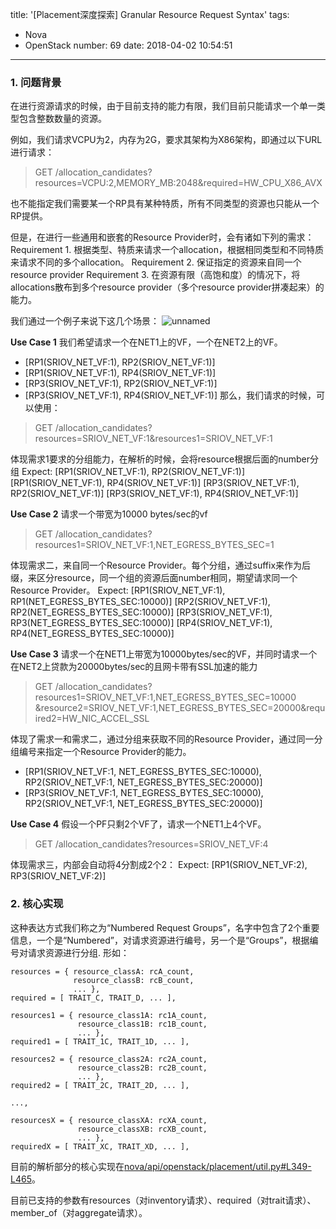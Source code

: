 title: '[Placement深度探索] Granular Resource Request Syntax'
tags:
  - Nova
  - OpenStack
number: 69
date: 2018-04-02 10:54:51
---

### 1. 问题背景
在进行资源请求的时候，由于目前支持的能力有限，我们目前只能请求一个单一类型包含整数数量的资源。

例如，我们请求VCPU为2，内存为2G，要求其架构为X86架构，即通过以下URL进行请求：

> GET /allocation_candidates?resources=VCPU:2,MEMORY_MB:2048&required=HW_CPU_X86_AVX

也不能指定我们需要某一个RP具有某种特质，所有不同类型的资源也只能从一个RP提供。

但是，在进行一些通用和嵌套的Resource Provider时，会有诸如下列的需求：
Requirement 1. 根据类型、特质来请求一个allocation，根据相同类型和不同特质来请求不同的多个allocation。
Requirement 2. 保证指定的资源来自同一个resource provider
Requirement 3. 在资源有限（高饱和度）的情况下，将allocations散布到多个resource provider（多个resource provider拼凑起来）的能力。

我们通过一个例子来说下这几个场景：
![unnamed](https://user-images.githubusercontent.com/1736354/38181314-c5e0d054-3664-11e8-951e-bd811909b6e2.jpg)

**Use Case 1** 
我们希望请求一个在NET1上的VF，一个在NET2上的VF。
* [RP1(SRIOV_NET_VF:1), RP2(SRIOV_NET_VF:1)]
* [RP1(SRIOV_NET_VF:1), RP4(SRIOV_NET_VF:1)]
* [RP3(SRIOV_NET_VF:1), RP2(SRIOV_NET_VF:1)]
* [RP3(SRIOV_NET_VF:1), RP4(SRIOV_NET_VF:1)]
那么，我们请求的时候，可以使用：

> GET /allocation_candidates?resources=SRIOV_NET_VF:1&resources1=SRIOV_NET_VF:1

体现需求1要求的分组能力，在解析的时候，会将resource根据后面的number分组
Expect:
[RP1(SRIOV_NET_VF:1), RP2(SRIOV_NET_VF:1)]
[RP1(SRIOV_NET_VF:1), RP4(SRIOV_NET_VF:1)]
[RP3(SRIOV_NET_VF:1), RP2(SRIOV_NET_VF:1)]
[RP3(SRIOV_NET_VF:1), RP4(SRIOV_NET_VF:1)]

**Use Case  2**
请求一个带宽为10000 bytes/sec的vf

> GET /allocation_candidates?resources1=SRIOV_NET_VF:1,NET_EGRESS_BYTES_SEC=1

体现需求二，来自同一个Resource Provider。每个分组，通过suffix来作为后缀，来区分resource，同一个组的资源后面number相同，期望请求同一个Resource Provider。
Expect:
[RP1(SRIOV_NET_VF:1), RP1(NET_EGRESS_BYTES_SEC:10000)]
[RP2(SRIOV_NET_VF:1), RP2(NET_EGRESS_BYTES_SEC:10000)]
[RP3(SRIOV_NET_VF:1), RP3(NET_EGRESS_BYTES_SEC:10000)]
[RP4(SRIOV_NET_VF:1), RP4(NET_EGRESS_BYTES_SEC:10000)]

**Use Case 3**
请求一个在NET1上带宽为10000bytes/sec的VF，并同时请求一个在NET2上贷款为20000bytes/sec的且网卡带有SSL加速的能力

> GET /allocation_candidates?resources1=SRIOV_NET_VF:1,NET_EGRESS_BYTES_SEC=10000
&resource2=SRIOV_NET_VF:1,NET_EGRESS_BYTES_SEC=20000&required2=HW_NIC_ACCEL_SSL

体现了需求一和需求二，通过分组来获取不同的Resource Provider，通过同一分组编号来指定一个Resource Provider的能力。

* [RP1(SRIOV_NET_VF:1, NET_EGRESS_BYTES_SEC:10000), RP2(SRIOV_NET_VF:1, NET_EGRESS_BYTES_SEC:20000)]
* [RP3(SRIOV_NET_VF:1, NET_EGRESS_BYTES_SEC:10000), RP2(SRIOV_NET_VF:1, NET_EGRESS_BYTES_SEC:20000)]

**Use Case 4**
假设一个PF只剩2个VF了，请求一个NET1上4个VF。

> GET /allocation_candidates?resources=SRIOV_NET_VF:4

体现需求三，内部会自动将4分割成2个2：
Expect: [RP1(SRIOV_NET_VF:2), RP3(SRIOV_NET_VF:2)]

### 2. 核心实现

这种表达方式我们称之为“Numbered Request Groups”，名字中包含了2个重要信息，一个是“Numbered”，对请求资源进行编号，另一个是“Groups”，根据编号对请求资源进行分组.
形如：
```
resources = { resource_classA: rcA_count,
              resource_classB: rcB_count,
              ... },
required = [ TRAIT_C, TRAIT_D, ... ],

resources1 = { resource_class1A: rc1A_count,
               resource_class1B: rc1B_count,
               ... },
required1 = [ TRAIT_1C, TRAIT_1D, ... ],

resources2 = { resource_class2A: rc2A_count,
               resource_class2B: rc2B_count,
               ... },
required2 = [ TRAIT_2C, TRAIT_2D, ... ],

...,

resourcesX = { resource_classXA: rcXA_count,
               resource_classXB: rcXB_count,
               ... },
requiredX = [ TRAIT_XC, TRAIT_XD, ... ],
```

目前的解析部分的核心实现在[nova/api/openstack/placement/util.py#L349-L465](https://github.com/openstack/nova/blob/master/nova/api/openstack/placement/util.py#L349-L465)。

目前已支持的参数有resources（对inventory请求）、required（对trait请求）、member_of（对aggregate请求）。